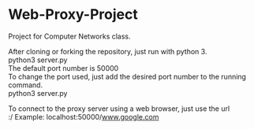 # Web-Proxy-Project
Project for Computer Networks class. 


After cloning or forking the repository, just run with python 3.  
  python3 server.py  
The default port number is 50000  
To change the port used, just add the desired port number to the running command.  
  python3 server.py <port number>  
  
  
To connect to the proxy server using a web browser, just use the url  
  <machine IP>:<port number>/<desired website>
Example:
  localhost:50000/www.google.com
